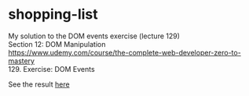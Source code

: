 # shopping-list
My solution to the DOM events exercise (lecture 129)  
Section 12: DOM Manipulation  
https://www.udemy.com/course/the-complete-web-developer-zero-to-mastery  
129. Exercise: DOM Events  

See the result [here](https://edward-rodriguez.github.io/shopping-list/ "Shopping List")
